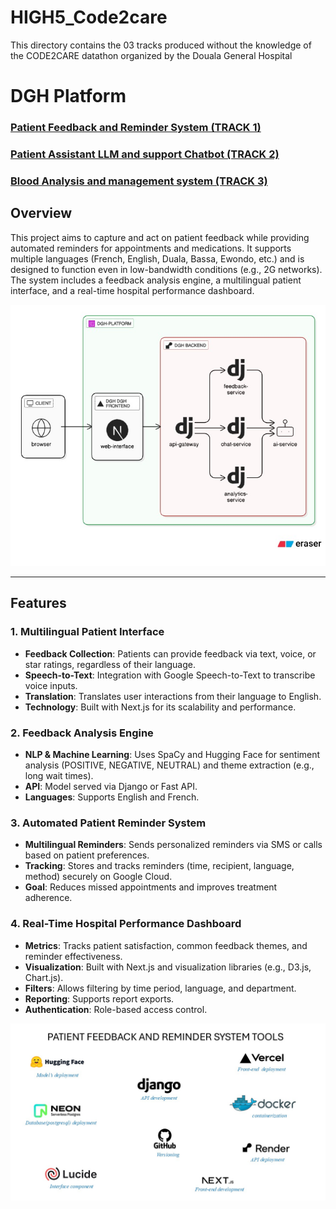 # HIGH5_Code2care
This directory contains the 03 tracks produced without the knowledge of the CODE2CARE datathon organized by the Douala General Hospital


# DGH Platform
### [Patient Feedback and Reminder System (TRACK 1)](dgh-platform/backend/feedback-service)
### [Patient Assistant LLM and support Chatbot (TRACK 2)](dgh-platform/backend)
### [Blood Analysis and management system (TRACK 3)](dgh-platform/backend)


## Overview
This project aims to capture and act on patient feedback while providing automated reminders for appointments and medications. It supports multiple languages (French, English, Duala, Bassa, Ewondo, etc.) and is designed to function even in low-bandwidth conditions (e.g., 2G networks). The system includes a feedback analysis engine, a multilingual patient interface, and a real-time hospital performance dashboard.

![Architecture](docs/architecture.jpg)

---

## Features

### 1. Multilingual Patient Interface
- **Feedback Collection**: Patients can provide feedback via text, voice, or star ratings, regardless of their language.
- **Speech-to-Text**: Integration with Google Speech-to-Text to transcribe voice inputs.
- **Translation**: Translates user interactions from their language to English.
- **Technology**: Built with Next.js for its scalability and performance.

### 2. Feedback Analysis Engine
- **NLP & Machine Learning**: Uses SpaCy and Hugging Face for sentiment analysis (POSITIVE, NEGATIVE, NEUTRAL) and theme extraction (e.g., long wait times).
- **API**: Model served via Django or Fast API.
- **Languages**: Supports English and French.

### 3. Automated Patient Reminder System
- **Multilingual Reminders**: Sends personalized reminders via SMS or calls based on patient preferences.
- **Tracking**: Stores and tracks reminders (time, recipient, language, method) securely on Google Cloud.
- **Goal**: Reduces missed appointments and improves treatment adherence.

### 4. Real-Time Hospital Performance Dashboard
- **Metrics**: Tracks patient satisfaction, common feedback themes, and reminder effectiveness.
- **Visualization**: Built with Next.js and visualization libraries (e.g., D3.js, Chart.js).
- **Filters**: Allows filtering by time period, language, and department.
- **Reporting**: Supports report exports.
- **Authentication**: Role-based access control.


![Tools](docs/patient_feedback_tools1.JPG)
